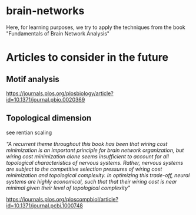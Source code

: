 # brain-networks
 Here, for learning purposes, we try to apply the techniques from the book "Fundamentals of Brain Network Analysis"



# Articles to consider in the future


## Motif analysis

https://journals.plos.org/plosbiology/article?id=10.1371/journal.pbio.0020369

## Topological dimension

see rentian scaling

*"A recurrent theme throughout this book has been that wiring cost minimization is an important principle for brain network organization, but wiring cost minimization alone seems insufficient to account for all topological characteristics of nervous systems. Rather, nervous systems are subject to the competitive selection pressures of wiring cost minimization and topological complexity. In optimizing this trade-off, neural systems are highly economical, such that that their wiring cost is near minimal given their level of topological complexity"*



https://journals.plos.org/ploscompbiol/article?id=10.1371/journal.pcbi.1000748
